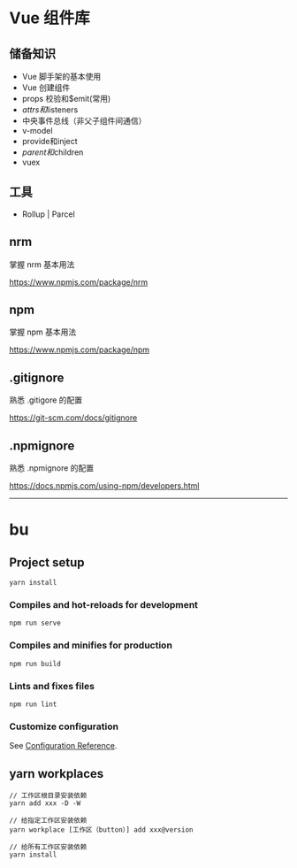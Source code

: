 # Vue 组件库

## 储备知识

- Vue 脚手架的基本使用
- Vue 创建组件
- props 校验和$emit(常用)
- $attrs和$listeners
- 中央事件总线（非父子组件间通信）
- v-model
- provide和inject
- $parent和$children
- vuex

## 工具

- Rollup  |  Parcel

## nrm

掌握 nrm 基本用法

https://www.npmjs.com/package/nrm

## npm

掌握 npm 基本用法

https://www.npmjs.com/package/npm

## .gitignore

熟悉 .gitigore 的配置

https://git-scm.com/docs/gitignore

## .npmignore

熟悉 .npmignore 的配置

https://docs.npmjs.com/using-npm/developers.html

--------------------------------------------------------------------

# bu

## Project setup
```
yarn install
```

### Compiles and hot-reloads for development
```
npm run serve
```

### Compiles and minifies for production
```
npm run build
```

### Lints and fixes files
```
npm run lint
```

### Customize configuration
See [Configuration Reference](https://cli.vuejs.org/config/).



## yarn workplaces

```
// 工作区根目录安装依赖
yarn add xxx -D -W

// 给指定工作区安装依赖
yarn workplace [工作区（button）] add xxx@version

// 给所有工作区安装依赖
yarn install
```
